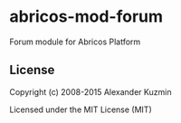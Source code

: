 # abricos-mod-forum

Forum module for Abricos Platform


## License
Copyright (c) 2008-2015 Alexander Kuzmin

Licensed under the MIT License (MIT)